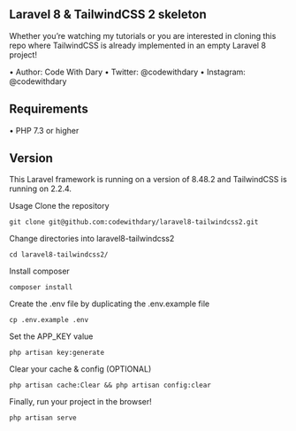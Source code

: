 ## Laravel 8  & TailwindCSS 2 skeleton

Whether you’re watching my tutorials or you are interested in cloning this repo where TailwindCSS is already implemented in an empty Laravel 8 project!

•	Author: Code With Dary 
•	Twitter: @codewithdary
•	Instagram: @codewithdary

## Requirements
•	PHP 7.3 or higher

## Version
This Laravel framework is running on a version of 8.48.2 and TailwindCSS is running on 2.2.4.

Usage
Clone the repository <br>
```
git clone git@github.com:codewithdary/laravel8-tailwindcss2.git
```

Change directories into laravel8-tailwindcss2 <br>
```
cd laravel8-tailwindcss2/
```

Install composer <br>
```
composer install
```

Create the .env file by duplicating the .env.example file <br>
```
cp .env.example .env
```

Set the APP_KEY value <br>
```
php artisan key:generate
```

Clear your cache & config (OPTIONAL)
``` 
php artisan cache:Clear && php artisan config:clear
```

Finally, run your project in the browser!
```
php artisan serve
```
